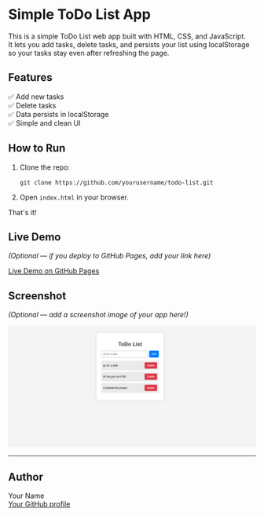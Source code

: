 # Simple ToDo List App

This is a simple ToDo List web app built with HTML, CSS, and JavaScript.  
It lets you add tasks, delete tasks, and persists your list using localStorage so your tasks stay even after refreshing the page.

## Features

✅ Add new tasks  
✅ Delete tasks  
✅ Data persists in localStorage  
✅ Simple and clean UI  

## How to Run

1. Clone the repo:
    ```
    git clone https://github.com/yourusername/todo-list.git
    ```

2. Open `index.html` in your browser.

That's it!

## Live Demo

*(Optional — if you deploy to GitHub Pages, add your link here)*

[Live Demo on GitHub Pages](https://yourusername.github.io/todo-list/)

## Screenshot

*(Optional — add a screenshot image of your app here!)*

![screenshot](screenshot.png)

---

## Author

Your Name  
[Your GitHub profile](https://github.com/yourusername)
